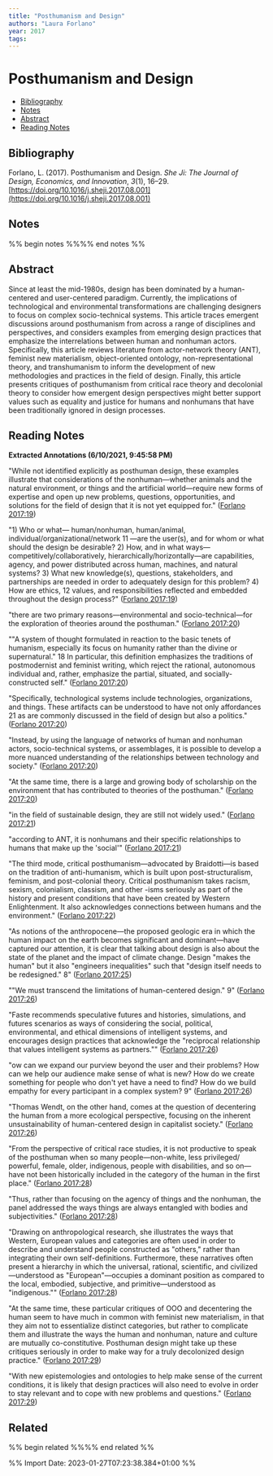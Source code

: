```yaml
---
title: "Posthumanism and Design"
authors: "Laura Forlano"
year: 2017
tags: 
---
```

# Posthumanism and Design

- [Bibliography](#bibliography)
- [Notes](#notes)
- [Abstract](#abstract)
- [Reading Notes](#reading-notes)

## Bibliography
Forlano, L. (2017). Posthumanism and Design. _She Ji: The Journal of Design, Economics, and Innovation_, _3_(1), 16–29. [https://doi.org/10.1016/j.sheji.2017.08.001](https://doi.org/10.1016/j.sheji.2017.08.001)

## Notes
%% begin notes %%%% end notes %%

## Abstract
Since at least the mid-1980s, design has been dominated by a human-centered and user-centered paradigm. Currently, the implications of technological and environmental transformations are challenging designers to focus on complex socio-technical systems. This article traces emergent discussions around posthumanism from across a range of disciplines and perspectives, and considers examples from emerging design practices that emphasize the interrelations between human and nonhuman actors. Specifically, this article reviews literature from actor-network theory (ANT), feminist new materialism, object-oriented ontology, non-representational theory, and transhumanism to inform the development of new methodologies and practices in the field of design. Finally, this article presents critiques of posthumanism from critical race theory and decolonial theory to consider how emergent design perspectives might better support values such as equality and justice for humans and nonhumans that have been traditionally ignored in design processes.

## Reading Notes
**Extracted Annotations (6/10/2021, 9:45:58 PM)**

"While not identified explicitly as posthuman design, these examples illustrate that considerations of the nonhuman—whether animals and the natural environment, or things and the artificial world—require new forms of expertise and open up new problems, questions, opportunities, and solutions for the field of design that it is not yet equipped for." ([Forlano 2017:19](zotero://open-pdf/library/items/3MCXE5K8?page=4))

"1) Who or what— human/nonhuman, human/animal, individual/organizational/network 11 —are the user(s), and for whom or what should the design be desirable? 2) How, and in what ways—competitively/collaboratively, hierarchically/horizontally—are capabilities, agency, and power distributed across human, machines, and natural systems? 3) What new knowledge(s), questions, stakeholders, and partnerships are needed in order to adequately design for this problem? 4) How are ethics, 12 values, and responsibilities reflected and embedded throughout the design process?" ([Forlano 2017:19](zotero://open-pdf/library/items/3MCXE5K8?page=4))

"there are two primary reasons—environmental and socio-technical—for the exploration of theories around the posthuman." ([Forlano 2017:20](zotero://open-pdf/library/items/3MCXE5K8?page=5))

""A system of thought formulated in reaction to the basic tenets of humanism, especially its focus on humanity rather than the divine or supernatural." 18 In particular, this definition emphasizes the traditions of postmodernist and feminist writing, which reject the rational, autonomous individual and, rather, emphasize the partial, situated, and socially-constructed self." ([Forlano 2017:20](zotero://open-pdf/library/items/3MCXE5K8?page=5))

"Specifically, technological systems include technologies, organizations, and things. These artifacts can be understood to have not only affordances 21 as are commonly discussed in the field of design but also a politics." ([Forlano 2017:20](zotero://open-pdf/library/items/3MCXE5K8?page=5))

"Instead, by using the language of networks of human and nonhuman actors, socio-technical systems, or assemblages, it is possible to develop a more nuanced understanding of the relationships between technology and society." ([Forlano 2017:20](zotero://open-pdf/library/items/3MCXE5K8?page=5))

"At the same time, there is a large and growing body of scholarship on the environment that has contributed to theories of the posthuman." ([Forlano 2017:20](zotero://open-pdf/library/items/3MCXE5K8?page=5))

"in the field of sustainable design, they are still not widely used." ([Forlano 2017:21](zotero://open-pdf/library/items/3MCXE5K8?page=6))

"according to ANT, it is nonhumans and their specific relationships to humans that make up the 'social'" ([Forlano 2017:21](zotero://open-pdf/library/items/3MCXE5K8?page=6))

"The third mode, critical posthumanism—advocated by Braidotti—is based on the tradition of anti-humanism, which is built upon post-structuralism, feminism, and post-colonial theory. Critical posthumanism takes racism, sexism, colonialism, classism, and other -isms seriously as part of the history and present conditions that have been created by Western Enlightenment. It also acknowledges connections between humans and the environment." ([Forlano 2017:22](zotero://open-pdf/library/items/3MCXE5K8?page=7))

"As notions of the anthropocene—the proposed geologic era in which the human impact on the earth becomes significant and dominant—have captured our attention, it is clear that talking about design is also about the state of the planet and the impact of climate change. Design "makes the human" but it also "engineers inequalities" such that "design itself needs to be redesigned." 8" ([Forlano 2017:25](zotero://open-pdf/library/items/3MCXE5K8?page=10))

""We must transcend the limitations of human-centered design." 9" ([Forlano 2017:26](zotero://open-pdf/library/items/3MCXE5K8?page=11))

"Faste recommends speculative futures and histories, simulations, and futures scenarios as ways of considering the social, political, environmental, and ethical dimensions of intelligent systems, and encourages design practices that acknowledge the "reciprocal relationship that values intelligent systems as partners."" ([Forlano 2017:26](zotero://open-pdf/library/items/3MCXE5K8?page=11))

"ow can we expand our purview beyond the user and their problems? How can we help our audience make sense of what is new? How do we create something for people who don't yet have a need to find? How do we build empathy for every participant in a complex system? 9" ([Forlano 2017:26](zotero://open-pdf/library/items/3MCXE5K8?page=11))

"Thomas Wendt, on the other hand, comes at the question of decentering the human from a more ecological perspective, focusing on the inherent unsustainability of human-centered design in capitalist society." ([Forlano 2017:26](zotero://open-pdf/library/items/3MCXE5K8?page=11))

"From the perspective of critical race studies, it is not productive to speak of the posthuman when so many people—non-white, less privileged/ powerful, female, older, indigenous, people with disabilities, and so on—have not been historically included in the category of the human in the first place." ([Forlano 2017:28](zotero://open-pdf/library/items/3MCXE5K8?page=13))

"Thus, rather than focusing on the agency of things and the nonhuman, the panel addressed the ways things are always entangled with bodies and subjectivities." ([Forlano 2017:28](zotero://open-pdf/library/items/3MCXE5K8?page=13))

"Drawing on anthropological research, she illustrates the ways that Western, European values and categories are often used in order to describe and understand people constructed as "others," rather than integrating their own self-definitions. Furthermore, these narratives often present a hierarchy in which the universal, rational, scientific, and civilized—understood as "European"—occupies a dominant position as compared to the local, embodied, subjective, and primitive—understood as "indigenous."" ([Forlano 2017:28](zotero://open-pdf/library/items/3MCXE5K8?page=13))

"At the same time, these particular critiques of OOO and decentering the human seem to have much in common with feminist new materialism, in that they aim not to essentialize distinct categories, but rather to complicate them and illustrate the ways the human and nonhuman, nature and culture are mutually co-constitutive. Posthuman design might take up these critiques seriously in order to make way for a truly decolonized design practice." ([Forlano 2017:29](zotero://open-pdf/library/items/3MCXE5K8?page=14))

"With new epistemologies and ontologies to help make sense of the current conditions, it is likely that design practices will also need to evolve in order to stay relevant and to cope with new problems and questions." ([Forlano 2017:29](zotero://open-pdf/library/items/3MCXE5K8?page=14))

## Related
%% begin related %%%% end related %%

%% Import Date: 2023-01-27T07:23:38.384+01:00 %%
